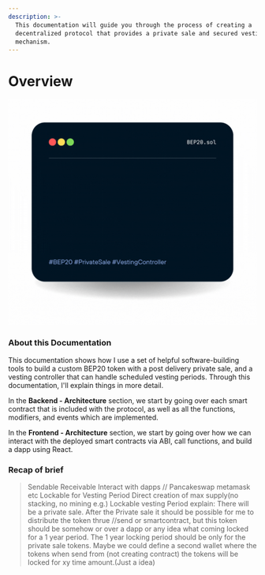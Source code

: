 ```yaml
---
description: >-
  This documentation will guide you through the process of creating a
  decentralized protocol that provides a private sale and secured vesting
  mechanism.
---
```


# Overview

![](.gitbook/assets/home.gif)

### About this Documentation

This documentation shows how I use a set of helpful software-building tools to build a custom BEP20 token with a post delivery private sale, and a vesting controller that can handle scheduled vesting periods. Through this documentation, I'll explain things in more detail.

In the **Backend - Architecture** section, we start by going over each smart contract that is included with the protocol, as well as all the functions, modifiers, and events which are implemented.

In the **Frontend - Architecture** section, we start by going over how we can interact with the deployed smart contracts via ABI, call functions, and build a dapp using React.

### Recap of brief

> Sendable Receivable Interact with dapps // Pancakeswap metamask etc Lockable for Vesting Period Direct creation of max supply(no stacking, no mining e.g.) Lockable vesting Period explain: There will be a private sale. After the Private sale it should be possible for me to distribute the token thrue //send or smartcontract, but this token should be somehow or over a dapp or any idea what coming locked for a 1 year period. The 1 year locking period should be only for the private sale tokens. Maybe we could define a second wallet where the tokens when send from (not creating contract) the tokens will be locked for xy time amount.(Just a idea)
